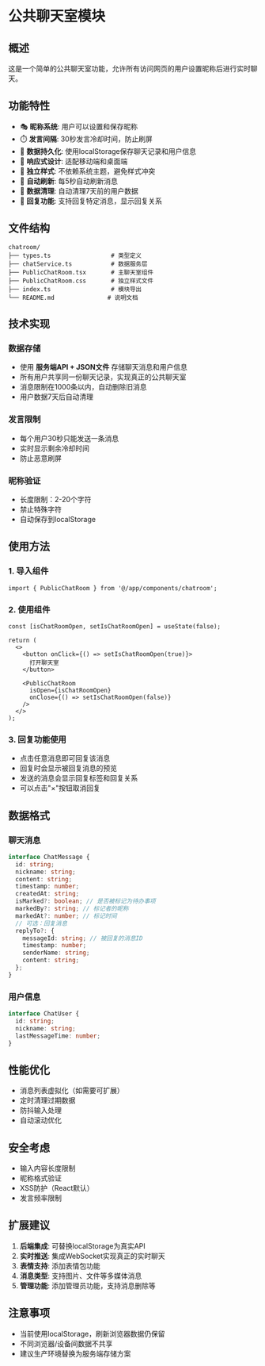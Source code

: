 # 公共聊天室模块

## 概述
这是一个简单的公共聊天室功能，允许所有访问网页的用户设置昵称后进行实时聊天。

## 功能特性
- 🎭 **昵称系统**: 用户可以设置和保存昵称
- ⏱️ **发言间隔**: 30秒发言冷却时间，防止刷屏
- 💾 **数据持久化**: 使用localStorage保存聊天记录和用户信息
- 📱 **响应式设计**: 适配移动端和桌面端
- 🎨 **独立样式**: 不依赖系统主题，避免样式冲突
- 🔄 **自动刷新**: 每5秒自动刷新消息
- 🧹 **数据清理**: 自动清理7天前的用户数据
- 💬 **回复功能**: 支持回复特定消息，显示回复关系

## 文件结构
```
chatroom/
├── types.ts                 # 类型定义
├── chatService.ts           # 数据服务层
├── PublicChatRoom.tsx       # 主聊天室组件
├── PublicChatRoom.css       # 独立样式文件
├── index.ts                 # 模块导出
└── README.md               # 说明文档
```

## 技术实现

### 数据存储
- 使用 **服务端API + JSON文件** 存储聊天消息和用户信息
- 所有用户共享同一份聊天记录，实现真正的公共聊天室
- 消息限制在1000条以内，自动删除旧消息
- 用户数据7天后自动清理

### 发言限制
- 每个用户30秒只能发送一条消息
- 实时显示剩余冷却时间
- 防止恶意刷屏

### 昵称验证
- 长度限制：2-20个字符
- 禁止特殊字符
- 自动保存到localStorage

## 使用方法

### 1. 导入组件
```tsx
import { PublicChatRoom } from '@/app/components/chatroom';
```

### 2. 使用组件
```tsx
const [isChatRoomOpen, setIsChatRoomOpen] = useState(false);

return (
  <>
    <button onClick={() => setIsChatRoomOpen(true)}>
      打开聊天室
    </button>
    
    <PublicChatRoom
      isOpen={isChatRoomOpen}
      onClose={() => setIsChatRoomOpen(false)}
    />
  </>
);
```

### 3. 回复功能使用
- 点击任意消息即可回复该消息
- 回复时会显示被回复消息的预览
- 发送的消息会显示回复标签和回复关系
- 可以点击"×"按钮取消回复

## 数据格式

### 聊天消息
```typescript
interface ChatMessage {
  id: string;
  nickname: string;
  content: string;
  timestamp: number;
  createdAt: string;
  isMarked?: boolean; // 是否被标记为待办事项
  markedBy?: string; // 标记者的昵称
  markedAt?: number; // 标记时间
  // 可选：回复消息
  replyTo?: {
    messageId: string; // 被回复的消息ID
    timestamp: number;
    senderName: string;
    content: string;
  };
}
```

### 用户信息
```typescript
interface ChatUser {
  id: string;
  nickname: string;
  lastMessageTime: number;
}
```

## 性能优化
- 消息列表虚拟化（如需要可扩展）
- 定时清理过期数据
- 防抖输入处理
- 自动滚动优化

## 安全考虑
- 输入内容长度限制
- 昵称格式验证
- XSS防护（React默认）
- 发言频率限制

## 扩展建议
1. **后端集成**: 可替换localStorage为真实API
2. **实时推送**: 集成WebSocket实现真正的实时聊天
3. **表情支持**: 添加表情包功能
4. **消息类型**: 支持图片、文件等多媒体消息
5. **管理功能**: 添加管理员功能，支持消息删除等

## 注意事项
- 当前使用localStorage，刷新浏览器数据仍保留
- 不同浏览器/设备间数据不共享
- 建议生产环境替换为服务端存储方案
